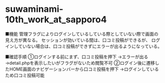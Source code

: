 # suwaminami-10th_work_at_sapporo4

■機能
管理フラグによりログインしているしている際としていない際で画面の見え方が異なる。
セッションが効いている間は、口コミ投稿ができるが、
ログインしていない場合は、口コミ投稿ができずにエラーが出るようになっている。

■確認手順
①ログインする前にまず、口コミ投稿を押下
→エラーが出る
→detail.phpを表示したいがフラグがないため閲覧不可
②ログイン後に遷移したHOME画面のナビゲーションバーから口コミ投稿を押下
→ログインしているため口コミ投稿可能

